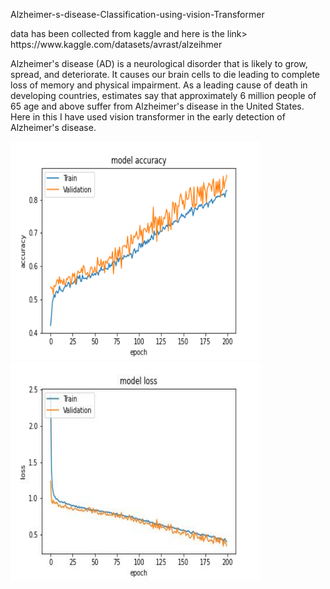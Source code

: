 <h>Alzheimer-s-disease-Classification-using-vision-Transformer<h>
<p> data has been collected from kaggle and here is the link>
<a>https://www.kaggle.com/datasets/avrast/alzeihmer</a>
<p>Alzheimer's disease (AD) is a neurological disorder that is likely to grow, spread, and deteriorate. It causes our brain cells to die leading to complete loss of memory and physical impairment. As a leading cause of death in developing countries, estimates say that approximately 6 million people of 65 age and above suffer from Alzheimer's disease in the United States.
Here in this I have used vision transformer in the early detection of Alzheimer's disease.<p>

<div>
  <img src="accuracyplot.png" alt="Accuracy Graph" width="400" height="350" title="Accuracy Graph">
  
  <img src="loss.jpg" alt="Accuracy Graph" width="400" height="350" title="Loss Graph">
  </div>
